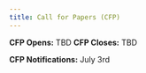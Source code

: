 ```yaml
---
title: Call for Papers (CFP)
---
```


**CFP Opens:** TBD
**CFP Closes:** TBD

**CFP Notifications:** July 3rd

